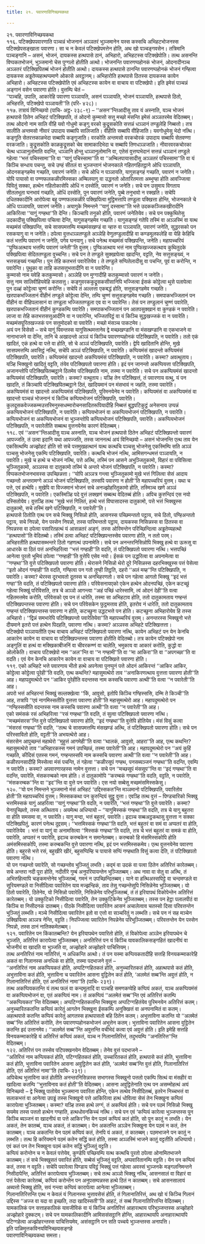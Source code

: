 ```yaml
---
title: २१. पवारणाविनिच्छयकथा

---
```

२१. पवारणाविनिच्छयकथा  
११६. पटिक्खेपपवारणाति पञ्चन्नं भोजनानं अञ्ञतरं भुञ्जमानेन यस्स कस्सचि अभिहटभोजनस्स पटिक्खेपसङ्खाता पवारणा। सा च न केवलं पटिक्खेपमत्तेन होति, अथ खो पञ्चङ्गवसेन। तत्रिमानि पञ्चङ्गानि – असनं, भोजनं, दायकस्स हत्थपासे ठानं, अभिहारो, अभिहटस्स पटिक्खेपोति। तत्थ असनन्ति विप्पकतभोजनं, भुञ्जमानो चेस पुग्गलो होतीति अत्थो। भोजनन्ति पवारणप्पहोनकं भोजनं, ओदनादीनञ्च अञ्ञतरं पटिक्खिपितब्बं भोजनं होतीति अत्थो। दायकस्स हत्थपासे ठानन्ति पवारणप्पहोनकं भोजनं गण्हित्वा दायकस्स अड्ढतेय्यहत्थप्पमाणे ओकासे अवट्ठानम्। अभिहारोति हत्थपासे ठितस्स दायकस्स कायेन अभिहारो। अभिहटस्स पटिक्खेपोति एवं अभिहटस्स कायेन वा वाचाय वा पटिक्खेपो। इति इमेसं पञ्चन्नं अङ्गानं वसेन पवारणा होति। वुत्तम्पि चेतं –  
‘‘पञ्चहि, उपालि, आकारेहि पवारणा पञ्ञायति, असनं पञ्ञायति, भोजनं पञ्ञायति, हत्थपासे ठितो, अभिहरति, पटिक्खेपो पञ्ञायती’’ति (परि॰ ४२८)।  
११७. तत्रायं विनिच्छयो (पाचि॰ अट्ठ॰ २३८-९) – ‘‘असन’’न्तिआदीसु ताव यं अस्नाति, यञ्च भोजनं हत्थपासे ठितेन अभिहटं पटिक्खिपति, तं ओदनो कुम्मासो सत्तु मच्छो मंसन्ति इमेसं अञ्ञतरमेव वेदितब्बम्। तत्थ ओदनो नाम सालि वीहि यवो गोधुमो कङ्गु वरको कुद्रूसकोति सत्तन्नं धञ्ञानं तण्डुलेहि निब्बत्तो। तत्र सालीति अन्तमसो नीवारं उपादाय सब्बापि सालिजाति। वीहीति सब्बापि वीहिजाति। यवगोधुमेसु भेदो नत्थि। कङ्गूति सेतरत्तकाळभेदा सब्बापि कङ्गुजाति। वरकोति अन्तमसो वरकचोरकं उपादाय सब्बापि सेतवण्णा वरकजाति। कुद्रूसकोति काळकुद्रूसको चेव सामाकादिभेदा च सब्बापि तिणधञ्ञजाति। नीवारवरकचोरका चेत्थ धञ्ञानुलोमाति वदन्ति, धञ्ञानि होन्तु धञ्ञानुलोमानि वा, एतेसं वुत्तप्पभेदानं सत्तन्नं धञ्ञानं तण्डुले गहेत्वा ‘‘भत्तं पचिस्सामा’’ति वा ‘‘यागुं पचिस्सामा’’ति वा ‘‘अम्बिलपायासादीसु अञ्ञतरं पचिस्सामा’’ति वा यं किञ्चि सन्धाय पचन्तु, सचे उण्हं सीतलं वा भुञ्जन्तानं भोजनकाले गहितगहितट्ठाने ओधि पञ्ञायति, ओदनसङ्गहमेव गच्छति, पवारणं जनेति। सचे ओधि न पञ्ञायति, यागुसङ्गहं गच्छति, पवारणं न जनेति।  
योपि पायासो वा पण्णफलकळीरमिस्सका अम्बिलयागु वा उद्धनतो ओतारितमत्ता अब्भुण्हा होति आवज्जित्वा पिवितुं सक्का, हत्थेन गहितोकासेपि ओधिं न दस्सेति, पवारणं न जनेति। सचे पन उसुमाय विगताय सीतलभूता घनभावं गच्छति, ओधिं दस्सेति, पुन पवारणं जनेति, पुब्बे तनुभावो न रक्खति। सचेपि दधितक्कादीनि आरोपेत्वा बहू पण्णफलकळीरे पक्खिपित्वा मुट्ठिमत्तापि तण्डुला पक्खित्ता होन्ति, भोजनकाले चे ओधि पञ्ञायति, पवारणं जनेति। अयागुके निमन्तने ‘‘यागुं दस्सामा’’ति भत्ते उदककञ्जिकखीरादीनि आकिरित्वा ‘‘यागुं गण्हथा’’ति देन्ति। किञ्चापि तनुको होति, पवारणं जनेतियेव। सचे पन पक्कुथितेसु उदकादीसु पक्खिपित्वा पचित्वा देन्ति, यागुसङ्गहमेव गच्छति। यागुसङ्गहं गतेपि तस्मिं वा अञ्ञस्मिं वा यत्थ मच्छमंसं पक्खिपन्ति, सचे सासपमत्तम्पि मच्छमंसखण्डं वा न्हारु वा पञ्ञायति, पवारणं जनेति, सुद्धरसको पन रसकयागु वा न जनेति। ठपेत्वा वुत्तधञ्ञतण्डुले अञ्ञेहि वेणुतण्डुलादीहि वा कण्डमूलफलेहि वा येहि केहिचि कतं भत्तम्पि पवारणं न जनेति, पगेव घनयागु। सचे पनेत्थ मच्छमंसं पक्खिपन्ति, जनेति। महापच्चरियं ‘‘पुप्फिअत्थाय भत्तम्पि पवारणं जनेती’’ति वुत्तम्। पुप्फिअत्थाय भत्तं नाम पुप्फिखज्जकत्थाय कुथितुदके पक्खिपित्वा सेदिततण्डुला वुच्चन्ति। सचे पन ते तण्डुले सुक्खापेत्वा खादन्ति, वट्टति, नेव सत्तुसङ्ख्यं, न भत्तसङ्ख्यं गच्छन्ति। पुन तेहि कतभत्तं पवारेतियेव। ते तण्डुले सप्पितेलादीसु वा पचन्ति, पूवं वा करोन्ति, न पवारेन्ति। पुथुका वा ताहि कतसत्तुभत्तादीनि वा न पवारेन्ति।  
कुम्मासो नाम यवेहि कतकुम्मासो। अञ्ञेहि पन मुग्गादीहि कतकुम्मासो पवारणं न जनेति।  
सत्तु नाम सालिवीहियवेहि कतसत्तु। कङ्गुवरककुद्रूसकसीसानिपि भज्जित्वा ईसकं कोट्टेत्वा थुसे पलापेत्वा पुन दळ्हं कोट्टेत्वा चुण्णं करोन्ति। सचेपि तं अल्लत्ता एकबद्धं होति, सत्तुसङ्गहमेव गच्छति। खरपाकभज्जितानं वीहीनं तण्डुले कोट्टेत्वा देन्ति, तम्पि चुण्णं सत्तुसङ्गहमेव गच्छति। समपाकभज्जितानं पन वीहीनं वा वीहिपलासानं वा तण्डुला भज्जिततण्डुला एव वा न पवारेन्ति। तेसं पन तण्डुलानं चुण्णं पवारेति, खरपाकभज्जितानं वीहीनं कुण्डकम्पि पवारेति। समपाकभज्जितानं पन आतपसुक्खानं वा कुण्डकं न पवारेति। लाजा वा तेहि कतभत्तसत्तुआदीनि वा न पवारेन्ति, भज्जितपिट्ठं वा यं किञ्चि सुद्धखज्जकं वा न पवारेति। मच्छमंसपूरितखज्जकं पन सत्तुमोदको वा पवारेति। मच्छो मंसञ्च पाकटमेव।  
अयं पन विसेसो – सचे यागुं पिवन्तस्स यागुसित्थमत्तानेव द्वे मच्छखण्डानि वा मंसखण्डानि वा एकभाजने वा नानाभाजने वा देन्ति, तानि चे अखादन्तो अञ्ञं यं किञ्चि पवारणप्पहोनकं पटिक्खिपति, न पवारेति। ततो एकं खादितं, एकं हत्थे वा पत्ते वा होति, सो चे अञ्ञं पटिक्खिपति, पवारेति। द्वेपि खादितानि होन्ति, मुखे सासपमत्तम्पि अवसिट्ठं नत्थि, सचेपि अञ्ञं पटिक्खिपति, न पवारेति। कप्पियमंसं खादन्तो कप्पियमंसं पटिक्खिपति, पवारेति। कप्पियमंसं खादन्तो अकप्पियमंसं पटिक्खिपति, न पवारेति। कस्मा? अवत्थुताय। यञ्हि भिक्खुनो खादितुं वट्टति, तंयेव पटिक्खिपतो पवारणा होति। इदं पन जानन्तो अकप्पियत्ता पटिक्खिपति, अजानन्तोपि पटिक्खिपितब्बट्ठाने ठितमेव पटिक्खिपति नाम, तस्मा न पवारेति। सचे पन अकप्पियमंसं खादन्तो कप्पियमंसं पटिक्खिपति, पवारेति। कस्मा? वत्थुताय। यञ्हि तेन पटिक्खित्तं, तं पवारणाय वत्थु, यं पन खादति, तं किञ्चापि पटिक्खिपितब्बट्ठाने ठितं, खादियमानं पन मंसभावं न जहति, तस्मा पवारेति। अकप्पियमंसं वा खादन्तो अकप्पियमंसं पटिक्खिपति, पुरिमनयेनेव न पवारेति। कप्पियमंसं वा अकप्पियमंसं वा खादन्तो पञ्चन्नं भोजनानं यं किञ्चि कप्पियभोजनं पटिक्खिपति, पवारेति। कुलदूसकवेज्जकम्मउत्तरिमनुस्सधम्मारोचनसादितरूपियादीहि निब्बत्तं बुद्धपटिकुट्ठं अनेसनाय उप्पन्नं अकप्पियभोजनं पटिक्खिपति, न पवारेति। कप्पियभोजनं वा अकप्पियभोजनं पटिक्खिपति, न पवारेति। कप्पियभोजनं वा अकप्पियभोजनं वा भुञ्जन्तोपि कप्पियभोजनं पटिक्खिपति, पवारेति। अकप्पियभोजनं पटिक्खिपति, न पवारेतीति सब्बत्थ वुत्तनयेनेव कारणं वेदितब्बम्।  
११८. एवं ‘‘असन’’न्तिआदीसु यञ्च अस्नाति, यञ्च भोजनं हत्थपासे ठितेन अभिहटं पटिक्खिपन्तो पवारणं आपज्जति, तं उत्वा इदानि यथा आपज्जति, तस्स जाननत्थं अयं विनिच्छयो – असनं भोजनन्ति एत्थ ताव येन एकसित्थम्पि अज्झोहटं होति सो सचे पत्तमुखहत्थानं यत्थ कत्थचि पञ्चसु भोजनेसु एकस्मिम्पि सति अञ्ञं पञ्चसु भोजनेसु एकम्पि पटिक्खिपति, पवारेति। कत्थचि भोजनं नत्थि, आमिसगन्धमत्तं पञ्ञायति, न पवारेति। मुखे च हत्थे च भोजनं नत्थि, पत्ते अत्थि, तस्मिं पन आसने अभुञ्जितुकामो, विहारं वा पविसित्वा भुञ्जितुकामो, अञ्ञस्स वा दातुकामो तस्मिं चे अन्तरे भोजनं पटिक्खिपति, न पवारेति। कस्मा? विप्पकतभोजनभावस्स उपच्छिन्नत्ता। ‘‘योपि अञ्ञत्र गन्त्वा भुञ्जितुकामो मुखे भत्तं गिलित्वा सेसं आदाय गच्छन्तो अन्तरामग्गे अञ्ञं भोजनं पटिक्खिपति, तस्सपि पवारणा न होती’’ति महापच्चरियं वुत्तम्। यथा च पत्ते, एवं हत्थेपि। मुखेपि वा विज्जमानं भोजनं सचे अनज्झोहरितुकामो होति, तस्मिञ्च खणे अञ्ञं पटिक्खिपति, न पवारेति। एकस्मिञ्हि पदे वुत्तं लक्खणं सब्बत्थ वेदितब्बं होति। अपिच कुरुन्दियं एस नयो दस्सितोयेव। वुत्तञ्हि तत्थ ‘‘मुखे भत्तं गिलितं, हत्थे भत्तं विघासादस्स दातुकामो, पत्ते भत्तं भिक्खुस्स दातुकामो, सचे तस्मिं खणे पटिक्खिपति, न पवारेती’’ति।  
हत्थपासे ठितोति एत्थ पन सचे भिक्खु निसिन्नो होति, आसनस्स पच्छिमन्ततो पट्ठाय, सचे ठितो, पण्हिअन्ततो पट्ठाय, सचे निपन्नो, येन पस्सेन निपन्नो, तस्स पारिमन्ततो पट्ठाय, दायकस्स निसिन्नस्स वा ठितस्स वा निपन्नस्स वा ठपेत्वा पसारितहत्थं यं आसन्नतरं अङ्गं, तस्स ओरिमन्तेन परिच्छिन्दित्वा अड्ढतेय्यहत्थो ‘‘हत्थपासो’’ति वेदितब्बो। तस्मिं ठत्वा अभिहटं पटिक्खिपन्तस्सेव पवारणा होति, न ततो परम्।  
अभिहरतीति हत्थपासब्भन्तरे ठितो गहणत्थं उपनामेति। सचे पन अनन्तरनिसिन्नोपि भिक्खु हत्थे वा ऊरूसु वा आधारके वा ठितं पत्तं अनभिहरित्वा ‘‘भत्तं गण्हाही’’ति वदति, तं पटिक्खिपतो पवारणा नत्थि। भत्तपच्छिं आनेत्वा पुरतो भूमियं ठपेत्वा ‘‘गण्हाही’’ति वुत्तेपि एसेव नयो। ईसकं पन उद्धरित्वा वा अपनामेत्वा वा ‘‘गण्हथा’’ति वुत्ते पटिक्खिपतो पवारणा होति। थेरासने निसिन्नो थेरो दूरे निसिन्नस्स दहरभिक्खुस्स पत्तं पेसेत्वा ‘‘इतो ओदनं गण्हाही’’ति वदति, गण्हित्वा पन गतो तुण्ही तिट्ठति, दहरो ‘‘अलं मय्ह’’न्ति पटिक्खिपति, न पवारेति। कस्मा? थेरस्स दूरभावतो दूतस्स च अनभिहरणतो। सचे पन गहेत्वा आगतो भिक्खु ‘‘इदं भत्तं गण्हा’’ति वदति, तं पटिक्खिपतो पवारणा होति। परिवेसनायएको एकेन हत्थेन ओदनपच्छिं, एकेन कटच्छुं गहेत्वा भिक्खुं परिविसति, तत्र चे अञ्ञो आगन्त्वा ‘‘अहं पच्छिं धारेस्सामि, त्वं ओदनं देही’’ति वत्वा गहितमत्तमेव करोति, परिवेसको एव पन तं धारेति, तस्मा सा अभिहटाव होति, ततो दातुकामताय गण्हन्तं पटिक्खिपन्तस्स पवारणा होति। सचे पन परिवेसकेन फुट्ठमत्ताव होति, इतरोव नं धारेति, ततो दातुकामताय गण्हन्तं पटिक्खिपन्तस्स पवारणा न होति, कटच्छुना उद्धटभत्ते पन होति। कटच्छुना अभिहारोयेव हि तस्स अभिहारो। ‘‘द्विन्नं समभारेपि पटिक्खिपन्तो पवारेतियेवा’’ति महापच्चरियं वुत्तम्। अनन्तरस्स भिक्खुनो भत्ते दीयमाने इतरो पत्तं हत्थेन पिदहति, पवारणा नत्थि। कस्मा? अञ्ञस्स अभिहटे पटिक्खित्तत्ता।  
पटिक्खेपो पञ्ञायतीति एत्थ वाचाय अभिहटं पटिक्खिपतो पवारणा नत्थि, कायेन अभिहटं पन येन केनचि आकारेन कायेन वा वाचाय वा पटिक्खिपन्तस्स पवारणा होतीति वेदितब्बो। तत्र कायेन पटिक्खेपो नाम अङ्गुलिं वा हत्थं वा मक्खिकाबीजनिं वा चीवरकण्णं वा चालेति, भमुकाय वा आकारं करोति, कुद्धो वा ओलोकेति। वाचाय पटिक्खेपो नाम ‘‘अल’’न्ति वा ‘‘न गण्हामी’’ति वा ‘‘मा आकिरा’’ति वा ‘‘अपगच्छा’’ति वा वदति। एवं येन केनचि आकारेन कायेन वा वाचाय वा पटिक्खित्ते पवारणा होति।  
११९. एको अभिहटे भत्ते पवारणाय भीतो हत्थे अपनेत्वा पुनप्पुनं पत्ते ओदनं आकिरन्तं ‘‘आकिर आकिर, कोट्टेत्वा कोट्टेत्वा पूरेही’’ति वदति, एत्थ कथन्ति? महासुमत्थेरो ताव ‘‘अनाकिरणत्थाय वुत्तत्ता पवारणा होती’’ति आह। महापदुमत्थेरो पन ‘‘आकिर पूरेहीति वदन्तस्स नाम कस्सचि पवारणा अत्थी’’ति वत्वा ‘‘न पवारेती’’ति आह।  
अपरो भत्तं अभिहरन्तं भिक्खुं सल्लक्खेत्वा ‘‘किं, आवुसो, इतोपि किञ्चि गण्हिस्ससि, दम्मि ते किञ्ची’’ति आह, तत्रापि ‘‘एवं नागमिस्सतीति वुत्तत्ता पवारणा होती’’ति महासुमत्थेरो आह। महापदुमत्थेरो पन ‘‘गण्हिस्ससीति वदन्तस्स नाम कस्सचि पवारणा अत्थी’’ति वत्वा ‘‘न पवारेती’’ति आह।  
एको समंसकं रसं अभिहरित्वा ‘‘रसं गण्हथा’’ति वदति, तं सुत्वा पटिक्खिपतो पवारणा नत्थि। ‘‘मच्छमंसरस’’न्ति वुत्ते पटिक्खिपतो पवारणा होति, ‘‘इदं गण्हथा’’ति वुत्तेपि होतियेव। मंसं विसुं कत्वा ‘‘मंसरसं गण्हथा’’ति वदति, ‘‘तत्थ चे सासपमत्तम्पि मंसखण्डं अत्थि, तं पटिक्खिपतो पवारणा होति। सचे पन परिस्सावितो होति, वट्टती’’ति अभयत्थेरो आह।  
मंसरसेन आपुच्छन्तं महाथेरो ‘‘मुहुत्तं आगमेही’’ति वत्वा ‘‘थालकं, आवुसो, आहरा’’ति आह, एत्थ कथन्ति? महासुमत्थेरो ताव ‘‘अभिहारकस्स गमनं उपच्छिन्नं, तस्मा पवारेती’’ति आह। महापदुमत्थेरो पन ‘‘अयं कुहिं गच्छति, कीदिसं एतस्स गमनं, गण्हन्तस्सपि नाम कस्सचि पवारणा अत्थी’’ति वत्वा ‘‘न पवारेती’’ति आह।  
कळीरपनसादीहि मिस्सेत्वा मंसं पचन्ति, तं गहेत्वा ‘‘कळीरसूपं गण्हथ, पनसब्यञ्जनं गण्हथा’’ति वदन्ति, एवम्पि न पवारेति। कस्मा? अपवारणारहस्स नामेन वुत्तत्ता। सचे पन ‘‘मच्छसूपं मंससूप’’न्ति वा ‘‘इदं गण्हथा’’ति वा वदन्ति, पवारेति, मंसकरम्बको नाम होति। तं दातुकामोपि ‘‘करम्बकं गण्हथा’’ति वदति, वट्टति, न पवारेति, ‘‘मंसकरम्बक’’न्ति वा ‘‘इद’’न्ति वा वुत्ते पन पवारेति। एस नयो सब्बेसु मच्छमंसमिस्सकेसु।  
१२०. ‘‘यो पन निमन्तने भुञ्जमानो मंसं अभिहटं ‘उद्दिस्सकत’न्ति मञ्ञमानो पटिक्खिपति, पवारितोव होती’’ति महापच्चरियं वुत्तम्। मिस्सककथा पन कुरुन्दियं सुट्ठु वुत्ता। एवञ्हि तत्थ वुत्तं – पिण्डचारिको भिक्खु भत्तमिस्सकं यागुं आहरित्वा ‘‘यागुं गण्हथा’’ति वदति, न पवारेति, ‘‘भत्तं गण्हथा’’ति वुत्ते पवारेति। कस्मा? येनापुच्छितो, तस्स अत्थिताय। अयमेत्थ अधिप्पायो – ‘‘यागुमिस्सकं गण्हथा’’ति वदति, तत्र चे यागु बहुतरा वा होति समसमा वा, न पवारेति। यागु मन्दा, भत्तं बहुतरं, पवारेति। इदञ्च सब्बअट्ठकथासु वुत्तत्ता न सक्का पटिक्खिपितुं, कारणं पनेत्थ दुद्दसम्। ‘‘भत्तमिस्सकं गण्हथा’’ति वदति, भत्तं बहुतरं वा समं वा अप्पतरं वा होति, पवारेतियेव । भत्तं वा यागुं वा अनामसित्वा ‘‘मिस्सकं गण्हथा’’ति वदति, तत्र चे भत्तं बहुतरं वा समकं वा होति, पवारेति, अप्पतरं न पवारेति, इदञ्च करम्बकेन न समानेतब्बम्। करम्बको हि मंसमिस्सकोपि होति अमंसमिस्सकोपि, तस्मा करम्बकन्ति वुत्ते पवारणा नत्थि, इदं पन भत्तमिस्सकमेव। एत्थ वुत्तनयेनेव पवारणा होति। बहुरसे भत्ते रसं, बहुखीरे खीरं, बहुसप्पिम्हि च पायासे सप्पिं गण्हथाति विसुं कत्वा देति, तं पटिक्खिपतो पवारणा नत्थि।  
यो पन गच्छन्तो पवारेति, सो गच्छन्तोव भुञ्जितुं लभति। कद्दमं वा उदकं वा पत्वा ठितेन अतिरित्तं कारेतब्बम्। सचे अन्तरा नदी पूरा होति, नदीतीरे गुम्बं अनुपरियायन्तेन भुञ्जितब्बम्। अथ नावा वा सेतु वा अत्थि, तं अभिरुहित्वापि चङ्कमन्तेनेव भुञ्जितब्बं, गमनं न उपच्छिन्दितब्बम्। याने वा हत्थिअस्सपिट्ठे वा चन्दमण्डले वा सूरियमण्डले वा निसीदित्वा पवारितेन याव मज्झन्हिकं, ताव तेसु गच्छन्तेसुपि निसिन्नेनेव भुञ्जितब्बम्। यो ठितो पवारेति, ठितेनेव, यो निसिन्नो पवारेति, निसिन्नेनेव परिभुञ्जितब्बं, तं तं इरियापथं विकोपेन्तेन अतिरित्तं कारेतब्बम्। यो उक्कुटिको निसीदित्वा पवारेति, तेन उक्कुटिकेनेव भुञ्जितब्बम्। तस्स पन हेट्ठा पलालपीठं वा किञ्चि वा निसीदनकं दातब्बम्। पीठके निसीदित्वा पवारितेन आसनं अचालेत्वाव चतस्सो दिसा परिवत्तन्तेन भुञ्जितुं लब्भति। मञ्चे निसीदित्वा पवारितेन इतो वा एत्तो वा सञ्चरितुं न लब्भति। सचे पन नं सह मञ्चेन उक्खिपित्वा अञ्ञत्र नेन्ति, वट्टति। निपज्जित्वा पवारितेन निपन्नेनेव परिभुञ्जितब्बम्। परिवत्तन्तेन येन पस्सेन निपन्नो, तस्स ठानं नातिक्कमेतब्बम्।  
१२१. पवारितेन पन किंकातब्बन्ति? येन इरियापथेन पवारितो होति, तं विकोपेत्वा अञ्ञेन इरियापथेन चे भुञ्जति, अतिरित्तं कारापेत्वा भुञ्जितब्बम्। अनतिरित्तं पन यं किञ्चि यावकालिकसङ्गहितं खादनीयं वा भोजनीयं वा खादति वा भुञ्जति वा, अज्झोहारे अज्झोहारे पाचित्तियम्।  
तत्थ अनतिरित्तं नाम नातिरित्तं, न अधिकन्ति अत्थो। तं पन यस्मा कप्पियकतादीहि सत्तहि विनयकम्माकारेहि अकतं वा गिलानस्स अनधिकं वा होति, तस्मा पदभाजने वुत्तं –  
‘‘अनतिरित्तं नाम अकप्पियकतं होति, अप्पटिग्गहितकतं होति, अनुच्चारितकतं होति, अहत्थपासे कतं होति, अभुत्ताविना कतं होति, भुत्ताविना च पवारितेन आसना वुट्ठितेन कतं होति, ‘अलमेतं सब्ब’न्ति अवुत्तं होति, न गिलानातिरित्तं होति, एतं अनतिरित्तं नामा’’ति (पाचि॰ २३९)।  
तत्थ अकप्पियकतन्ति यं तत्थ फलं वा कन्दमूलादिं वा पञ्चहि समणकप्पेहि कप्पियं अकतं, यञ्च अकप्पियमंसं वा अकप्पियभोजनं वा, एतं अकप्पियं नाम। तं अकप्पियं ‘‘अलमेतं सब्ब’’न्ति एवं अतिरित्तं कतम्पि ‘‘अकप्पियकत’’न्ति वेदितब्बम्। अप्पटिग्गहितकतन्ति भिक्खुना अप्पटिग्गहितंयेव पुरिमनयेन अतिरित्तं कतम्। अनुच्चारितकतन्ति कप्पियं कारेतुं आगतेन भिक्खुना ईसकम्पि अनुक्खित्तं वा अनपनामितं वा कतम्। अहत्थपासे कतन्ति कप्पियं कारेतुं आगतस्स हत्थपासतो बहि ठितेन कतम्। अभुत्ताविना कतन्ति यो ‘‘अलमेतं सब्ब’’न्ति अतिरित्तं करोति, तेन पवारणप्पहोनकभोजनं अभुत्तेन कतम्। भुत्ताविना पवारितेन आसना वुट्ठितेन कतन्ति इदं उत्तानमेव। ‘‘अलमेतं सब्ब’’न्ति अवुत्तन्ति वचीभेदं कत्वा एवं अवुत्तं होति। इति इमेहि सत्तहि विनयकम्माकारेहि यं अतिरित्तं कप्पियं अकतं, यञ्च न गिलानातिरित्तं, तदुभयम्पि ‘‘अनतिरित्त’’न्ति वेदितब्बम्।  
१२२. अतिरित्तं पन तस्सेव पटिपक्खनयेन वेदितब्बम्। तेनेव वुत्तं पदभाजने –  
‘‘अतिरित्तं नाम कप्पियकतं होति, पटिग्गहितकतं होति, उच्चारितकतं होति, हत्थपासे कतं होति, भुत्ताविना कतं होति, भुत्ताविना पवारितेन आसना अवुट्ठितेन कतं होति, ‘अलमेतं सब्ब’न्ति वुत्तं होति, गिलानातिरित्तं होति, एतं अतिरित्तं नामा’’ति (पाचि॰ २३९)।  
अपिचेत्थ भुत्ताविना कतं होतीति अनन्तरनिसिन्नस्स सभागस्स भिक्खुनो पत्ततो एकम्पि सित्थं वा मंसहीरं वा खादित्वा कतम्पि ‘‘भुत्ताविनाव कतं होती’’ति वेदितब्बम्। आसना अवुट्ठितेनाति एत्थ पन असम्मोहत्थं अयं विनिच्छयो – द्वे भिक्खू पातोयेव भुञ्जमाना पवारिता होन्ति, एकेन तत्थेव निसीदितब्बं, इतरेन निच्चभत्तं वा सलाकभत्तं वा आनेत्वा उपड्ढं तस्स भिक्खुनो पत्ते आकिरित्वा हत्थं धोवित्वा सेसं तेन भिक्खुना कप्पियं कारापेत्वा भुञ्जितब्बम्। कस्मा? यञ्हि तस्स हत्थे लग्गं, तं अकप्पियं होति। सचे पन पठमं निसिन्नो भिक्खु सयमेव तस्स पत्ततो हत्थेन गण्हाति, हत्थधोवनकिच्चं नत्थि। सचे पन एवं ‘कप्पियं कारेत्वा भुञ्जन्तस्स पुन किञ्चि ब्यञ्जनं वा खादनीयं वा पत्ते आकिर’न्ति येन पठमं कप्पियं कतं होति, सो पुन कातुं न लभति। येन अकतं, तेन कातब्बं, यञ्च अकतं, तं कातब्बम्। येन अकतन्ति अञ्ञेन भिक्खुना येन पठमं न कतं, तेन कातब्बम्। यञ्च अकतन्ति येन पठमं कप्पियं कतं, तेनपि यं अकतं, तं कातब्बम्। पठमभाजने पन कातुं न लब्भति। तत्थ हि करियमाने पठमं कतेन सद्धिं कतं होति, तस्मा अञ्ञस्मिं भाजने कातुं वट्टतीति अधिप्पायो। एवं कतं पन तेन भिक्खुना पठमं कतेन सद्धिं भुञ्जितुं वट्टति।  
कप्पियं करोन्तेन च न केवलं पत्तेयेव, कुण्डेपि पच्छियम्पि यत्थ कत्थचि पुरतो ठपेत्वा ओनामितभाजने कातब्बम्। तं सचे भिक्खुसतं पवारितं होति, सब्बेसं भुञ्जितुं वट्टति, अप्पवारितानम्पि वट्टति। येन पन कप्पियं कतं, तस्स न वट्टति। सचेपि पवारेत्वा पिण्डाय पविट्ठं भिक्खुं पत्तं गहेत्वा अवस्सं भुञ्जनके मङ्गलनिमन्तने निसीदापेन्ति, अतिरित्तं कारापेत्वाव भुञ्जितब्बम्। सचे तत्थ अञ्ञो भिक्खु नत्थि, आसनसालं वा विहारं वा पत्तं पेसेत्वा कारेतब्बं, कप्पियं करोन्तेन पन अनुपसम्पन्नस्स हत्थे ठितं न कातब्बम्। सचे आसनसालायं अब्यत्तो भिक्खु होति, सयं गन्त्वा कप्पियं कारापेत्वा आनेत्वा भुञ्जितब्बम्।  
गिलानातिरित्तन्ति एत्थ न केवलं यं गिलानस्स भुत्तावसेसं होति, तं गिलानातिरित्तं, अथ खो यं किञ्चि गिलानं उद्दिस्स ‘‘अज्ज वा यदा वा इच्छति, तदा खादिस्सती’’ति आहटं, तं सब्बं गिलानातिरित्तन्ति वेदितब्बम्। यामकालिकं पन सत्ताहकालिकं यावजीविकं वा यं किञ्चि अनतिरित्तं आहारत्थाय परिभुञ्जन्तस्स अज्झोहारे अज्झोहारे दुक्कटम्। सचे पन यामकालिकादीनि आमिससंसट्ठानि होन्ति, आहारत्थायपि अनाहारत्थायपि पटिग्गहेत्वा अज्झोहरन्तस्स पाचित्तियमेव, असंसट्ठानि पन सति पच्चये भुञ्जन्तस्स अनापत्ति।  
इति पाळिमुत्तकविनयविनिच्छयसङ्गहे  
पवारणाविनिच्छयकथा समत्ता।  